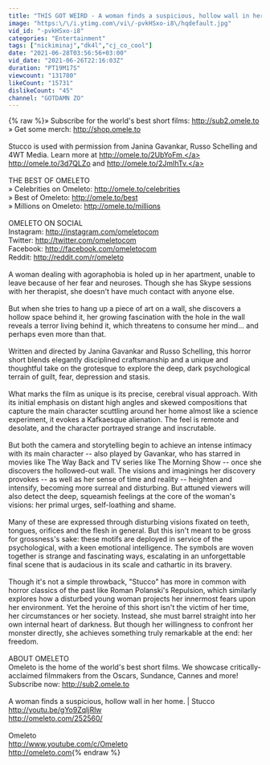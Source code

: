 ```yaml
---
title: "THIS GOT WEIRD - A woman finds a suspicious, hollow wall in her home. |Stucco"
image: "https:\/\/i.ytimg.com\/vi\/-pvkHSxo-i8\/hqdefault.jpg"
vid_id: "-pvkHSxo-i8"
categories: "Entertainment"
tags: ["nickiminaj","dk4l","cj_co_cool"]
date: "2021-06-28T03:56:56+03:00"
vid_date: "2021-06-26T22:16:03Z"
duration: "PT19M17S"
viewcount: "131780"
likeCount: "15731"
dislikeCount: "45"
channel: "GOTDAMN ZO"
---
```

{% raw %}» Subscribe for the world's best short films: <a rel="nofollow" target="blank" href="http://sub2.omele.to">http://sub2.omele.to</a><br />» Get some merch: <a rel="nofollow" target="blank" href="http://shop.omele.to">http://shop.omele.to</a><br /><br />Stucco is used with permission from Janina Gavankar, Russo Schelling and 4WT Media. Learn more at <a rel="nofollow" target="blank" href="http://omele.to/2UbYoFm,">http://omele.to/2UbYoFm,</a> <a rel="nofollow" target="blank" href="http://omele.to/3d7QLZo">http://omele.to/3d7QLZo</a> and <a rel="nofollow" target="blank" href="http://omele.to/2JmIhTv.">http://omele.to/2JmIhTv.</a><br /><br />THE BEST OF OMELETO<br />» Celebrities on Omeleto: <a rel="nofollow" target="blank" href="http://omele.to/celebrities">http://omele.to/celebrities</a><br />» Best of Omeleto: <a rel="nofollow" target="blank" href="http://omele.to/best">http://omele.to/best</a><br />» Millions on Omeleto: <a rel="nofollow" target="blank" href="http://omele.to/millions">http://omele.to/millions</a><br /><br />OMELETO ON SOCIAL<br />Instagram: <a rel="nofollow" target="blank" href="http://instagram.com/omeletocom">http://instagram.com/omeletocom</a><br />Twitter: <a rel="nofollow" target="blank" href="http://twitter.com/omeletocom">http://twitter.com/omeletocom</a><br />Facebook: <a rel="nofollow" target="blank" href="http://facebook.com/omeletocom">http://facebook.com/omeletocom</a><br />Reddit: <a rel="nofollow" target="blank" href="http://reddit.com/r/omeleto">http://reddit.com/r/omeleto</a><br /><br />A woman dealing with agoraphobia is holed up in her apartment, unable to leave because of her fear and neuroses.  Though she has Skype sessions with her therapist, she doesn't have much contact with anyone else.<br /><br />But when she tries to hang up a piece of art on a wall, she discovers a hollow space behind it, her growing fascination with the hole in the wall reveals a terror living behind it, which threatens to consume her mind... and perhaps even more than that.<br /><br />Written and directed by Janina Gavankar and Russo Schelling, this horror short blends elegantly disciplined craftsmanship and a unique and thoughtful take on the grotesque to explore the deep, dark psychological terrain of guilt, fear, depression and stasis.<br /><br />What marks the film as unique is its precise, cerebral visual approach. With its initial emphasis on distant high angles and skewed compositions that capture the main character scuttling around her home almost like a science experiment, it evokes a Kafkaesque alienation. The feel is remote and desolate, and the character portrayed strange and inscrutable.<br /><br />But both the camera and storytelling begin to achieve an intense intimacy with its main character -- also played by Gavankar, who has starred in movies like The Way Back and TV series like The Morning Show -- once she discovers the hollowed-out wall. The visions and imaginings her discovery provokes -- as well as her sense of time and reality -- heighten and intensify, becoming more surreal and disturbing. But attuned viewers will also detect the deep, squeamish feelings at the core of the woman's visions: her primal urges, self-loathing and shame.<br /><br />Many of these are expressed through disturbing visions fixated on teeth, tongues, orifices and the flesh in general. But this isn't meant to be gross for grossness's sake: these motifs are deployed in service of the psychological, with a keen emotional intelligence. The symbols are woven together is strange and fascinating ways, escalating in an unforgettable final scene that is audacious in its scale and cathartic in its bravery.<br /><br />Though it's not a simple throwback, &quot;Stucco&quot; has more in common with horror classics of the past like Roman Polanski's Repulsion, which similarly explores how a disturbed young woman projects her innermost fears upon her environment. Yet the heroine of this short isn't the victim of her time, her circumstances or her society. Instead, she must barrel straight into her own internal heart of darkness. But though her willingness to confront her monster directly, she achieves something truly remarkable at the end: her freedom.<br /><br />ABOUT OMELETO<br />Omeleto is the home of the world's best short films. We showcase critically-acclaimed filmmakers from the Oscars, Sundance, Cannes and more! Subscribe now: <a rel="nofollow" target="blank" href="http://sub2.omele.to">http://sub2.omele.to</a><br /><br />A woman finds a suspicious, hollow wall in her home. | Stucco<br /><a rel="nofollow" target="blank" href="http://youtu.be/gYo9ZqIjRlw">http://youtu.be/gYo9ZqIjRlw</a><br /><a rel="nofollow" target="blank" href="http://omeleto.com/252560/">http://omeleto.com/252560/</a><br /><br />Omeleto<br /><a rel="nofollow" target="blank" href="http://www.youtube.com/c/Omeleto">http://www.youtube.com/c/Omeleto</a><br /><a rel="nofollow" target="blank" href="http://omeleto.com">http://omeleto.com</a>{% endraw %}
